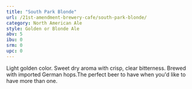 ```yaml
---
title: "South Park Blonde"
url: /21st-amendment-brewery-cafe/south-park-blonde/
category: North American Ale
style: Golden or Blonde Ale
abv: 5
ibu: 0
srm: 0
upc: 0
---
```

Light golden color. Sweet dry aroma with crisp, clear bitterness. Brewed with imported German hops.The perfect beer to have when you'd like to have more than one.
